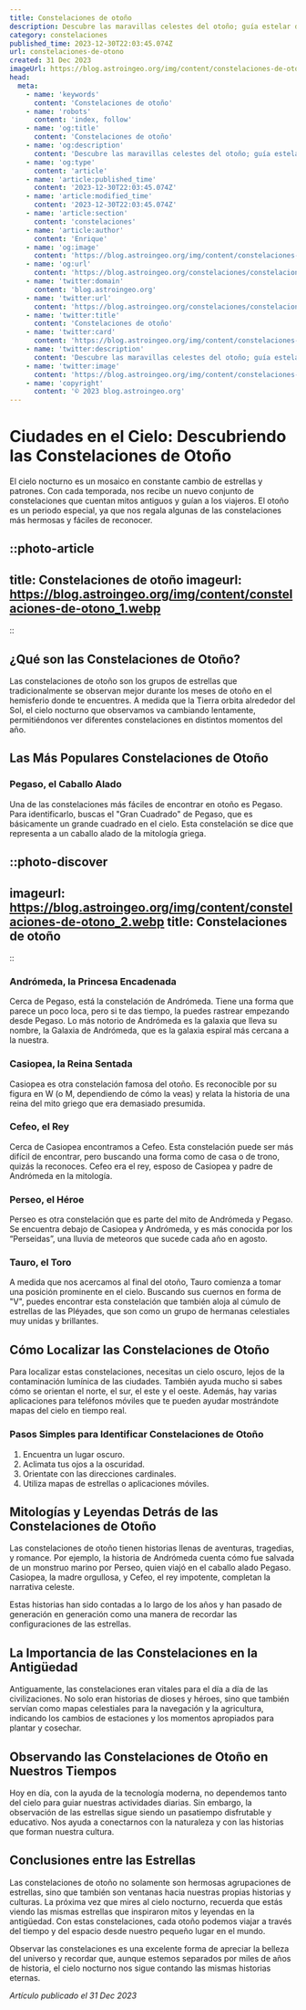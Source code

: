 ```yaml
---
title: Constelaciones de otoño
description: Descubre las maravillas celestes del otoño; guía estelar de las constelaciones otoñales, desde Casiopea hasta Pegaso, y consejos de observación astronómica.
category: constelaciones
published_time: 2023-12-30T22:03:45.074Z
url: constelaciones-de-otono
created: 31 Dec 2023
imageUrl: https://blog.astroingeo.org/img/content/constelaciones-de-otono_1.webp
head:
  meta:
    - name: 'keywords'
      content: 'Constelaciones de otoño'
    - name: 'robots'
      content: 'index, follow'
    - name: 'og:title'
      content: 'Constelaciones de otoño'
    - name: 'og:description'
      content: 'Descubre las maravillas celestes del otoño; guía estelar de las constelaciones otoñales, desde Casiopea hasta Pegaso, y consejos de observación astronómica.'
    - name: 'og:type'
      content: 'article'
    - name: 'article:published_time'
      content: '2023-12-30T22:03:45.074Z'
    - name: 'article:modified_time'
      content: '2023-12-30T22:03:45.074Z'
    - name: 'article:section'
      content: 'constelaciones'
    - name: 'article:author'
      content: 'Enrique'
    - name: 'og:image'
      content: 'https://blog.astroingeo.org/img/content/constelaciones-de-otono_1.webp'
    - name: 'og:url'
      content: 'https://blog.astroingeo.org/constelaciones/constelaciones-de-otono'
    - name: 'twitter:domain'
      content: 'blog.astroingeo.org'
    - name: 'twitter:url'
      content: 'https://blog.astroingeo.org/constelaciones/constelaciones-de-otono'
    - name: 'twitter:title'
      content: 'Constelaciones de otoño'
    - name: 'twitter:card'
      content: 'https://blog.astroingeo.org/img/content/constelaciones-de-otono_1.webp'
    - name: 'twitter:description'
      content: 'Descubre las maravillas celestes del otoño; guía estelar de las constelaciones otoñales, desde Casiopea hasta Pegaso, y consejos de observación astronómica.'
    - name: 'twitter:image'
      content: 'https://blog.astroingeo.org/img/content/constelaciones-de-otono_1.webp'
    - name: 'copyright'
      content: '© 2023 blog.astroingeo.org'
---
```

# Ciudades en el Cielo: Descubriendo las Constelaciones de Otoño

El cielo nocturno es un mosaico en constante cambio de estrellas y patrones. Con cada temporada, nos recibe un nuevo conjunto de constelaciones que cuentan mitos antiguos y guían a los viajeros. El otoño es un periodo especial, ya que nos regala algunas de las constelaciones más hermosas y fáciles de reconocer.

::photo-article
---
title: Constelaciones de otoño
imageurl: https://blog.astroingeo.org/img/content/constelaciones-de-otono_1.webp
---
::

## ¿Qué son las Constelaciones de Otoño?

Las constelaciones de otoño son los grupos de estrellas que tradicionalmente se observan mejor durante los meses de otoño en el hemisferio donde te encuentres. A medida que la Tierra orbita alrededor del Sol, el cielo nocturno que observamos va cambiando lentamente, permitiéndonos ver diferentes constelaciones en distintos momentos del año.

## Las Más Populares Constelaciones de Otoño

### Pegaso, el Caballo Alado

Una de las constelaciones más fáciles de encontrar en otoño es Pegaso. Para identificarlo, buscas el "Gran Cuadrado" de Pegaso, que es básicamente un grande cuadrado en el cielo. Esta constelación se dice que representa a un caballo alado de la mitología griega.


::photo-discover
---
imageurl: https://blog.astroingeo.org/img/content/constelaciones-de-otono_2.webp
title: Constelaciones de otoño
---
::

### Andrómeda, la Princesa Encadenada

Cerca de Pegaso, está la constelación de Andrómeda. Tiene una forma que parece un poco loca, pero si te das tiempo, la puedes rastrear empezando desde Pegaso. Lo más notorio de Andrómeda es la galaxia que lleva su nombre, la Galaxia de Andrómeda, que es la galaxia espiral más cercana a la nuestra.

### Casiopea, la Reina Sentada

Casiopea es otra constelación famosa del otoño. Es reconocible por su figura en W (o M, dependiendo de cómo la veas) y relata la historia de una reina del mito griego que era demasiado presumida.

### Cefeo, el Rey

Cerca de Casiopea encontramos a Cefeo. Esta constelación puede ser más difícil de encontrar, pero buscando una forma como de casa o de trono, quizás la reconoces. Cefeo era el rey, esposo de Casiopea y padre de Andrómeda en la mitología.

### Perseo, el Héroe

Perseo es otra constelación que es parte del mito de Andrómeda y Pegaso. Se encuentra debajo de Casiopea y Andrómeda, y es más conocida por los “Perseidas”, una lluvia de meteoros que sucede cada año en agosto.

### Tauro, el Toro

A medida que nos acercamos al final del otoño, Tauro comienza a tomar una posición prominente en el cielo. Buscando sus cuernos en forma de "V", puedes encontrar esta constelación que también aloja al cúmulo de estrellas de las Pléyades, que son como un grupo de hermanas celestiales muy unidas y brillantes.

## Cómo Localizar las Constelaciones de Otoño

Para localizar estas constelaciones, necesitas un cielo oscuro, lejos de la contaminación lumínica de las ciudades. También ayuda mucho si sabes cómo se orientan el norte, el sur, el este y el oeste. Además, hay varias aplicaciones para teléfonos móviles que te pueden ayudar mostrándote mapas del cielo en tiempo real.

### Pasos Simples para Identificar Constelaciones de Otoño

1. Encuentra un lugar oscuro.
2. Aclimata tus ojos a la oscuridad.
3. Orientate con las direcciones cardinales.
4. Utiliza mapas de estrellas o aplicaciones móviles.

## Mitologías y Leyendas Detrás de las Constelaciones de Otoño

Las constelaciones de otoño tienen historias llenas de aventuras, tragedias, y romance. Por ejemplo, la historia de Andrómeda cuenta cómo fue salvada de un monstruo marino por Perseo, quien viajó en el caballo alado Pegaso. Casiopea, la madre orgullosa, y Cefeo, el rey impotente, completan la narrativa celeste.

Estas historias han sido contadas a lo largo de los años y han pasado de generación en generación como una manera de recordar las configuraciones de las estrellas.

## La Importancia de las Constelaciones en la Antigüedad

Antiguamente, las constelaciones eran vitales para el día a día de las civilizaciones. No solo eran historias de dioses y héroes, sino que también servían como mapas celestiales para la navegación y la agricultura, indicando los cambios de estaciones y los momentos apropiados para plantar y cosechar.

## Observando las Constelaciones de Otoño en Nuestros Tiempos

Hoy en día, con la ayuda de la tecnología moderna, no dependemos tanto del cielo para guiar nuestras actividades diarias. Sin embargo, la observación de las estrellas sigue siendo un pasatiempo disfrutable y educativo. Nos ayuda a conectarnos con la naturaleza y con las historias que forman nuestra cultura.

## Conclusiones entre las Estrellas

Las constelaciones de otoño no solamente son hermosas agrupaciones de estrellas, sino que también son ventanas hacia nuestras propias historias y culturas. La próxima vez que mires al cielo nocturno, recuerda que estás viendo las mismas estrellas que inspiraron mitos y leyendas en la antigüedad. Con estas constelaciones, cada otoño podemos viajar a través del tiempo y del espacio desde nuestro pequeño lugar en el mundo.

Observar las constelaciones es una excelente forma de apreciar la belleza del universo y recordar que, aunque estemos separados por miles de años de historia, el cielo nocturno nos sigue contando las mismas historias eternas.

_Artículo publicado el 31 Dec 2023_